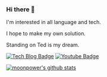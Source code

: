 ### Hi there 👋

I'm interested in all language and tech.

I hope to make my own solution. 

Standing on Ted is my dream.


[![Tech Blog Badge](http://img.shields.io/badge/-Tech%20blog-black?style=flat-square&logo=github&link=https://zzsza.github.io/)](https://cholol.tistory.com/) 
[![Youtube Badge](https://img.shields.io/badge/Youtube-ff0000?style=flat-square&logo=youtube&link=https://www.youtube.com/c/kyleschool)](https://www.youtube.com/c/mychew__)


[![moonpower's github stats](https://github-readme-stats.vercel.app/api?username=tkdlek11112)](https://github.com/tkdlek11112/github-readme-stats)

<!--
**tkdlek11112/tkdlek11112** is a ✨ _special_ ✨ repository because its `README.md` (this file) appears on your GitHub profile.

Here are some ideas to get you started:

- 🔭 I’m currently working on ...
- 🌱 I’m currently learning ...
- 👯 I’m looking to collaborate on ...
- 🤔 I’m looking for help with ...
- 💬 Ask me about ...
- 📫 How to reach me: ...
- 😄 Pronouns: ...
- ⚡ Fun fact: ...
-->
